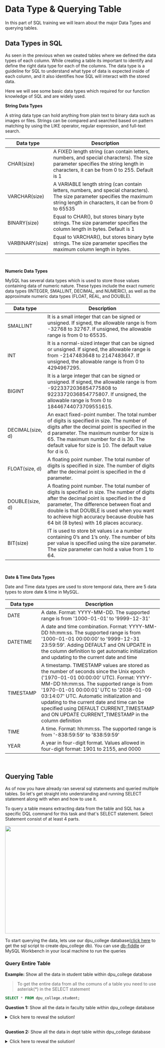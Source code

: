 # Data Type & Querying Table

In this part of SQL training we will learn about the major Data Types and querying tables.

## Data Types in SQL

As seen in the previous when we ceated tables where we defined the data types of each column. While creating a table its important to identify and define the right data type for each of the columns. The data type is a guideline for SQL to understand what type of data is expected inside of each column, and it also identifies how SQL will interact with the stored data.

Here we will see some basic data types which required for our function knowledge of SQL and are widely used.

**String Data Types**

  A string data type can hold anything from plain text to binary data such as images or files. Strings can be compared and searched based on pattern matching by using the LIKE operator, regular expression, and full-text search.

  | Data type |	Description |
  |-----------|-------------|
  |CHAR(size)	|A FIXED length string (can contain letters, numbers, and special characters). The size parameter specifies the string length in characters, it can be from 0 to 255. Default is 1|
  |VARCHAR(size) |A VARIABLE length string (can contain letters, numbers, and special characters). The size parameter specifies the maximum string length in characters, it can be from 0 to 65535|
  |BINARY(size)	|Equal to CHAR(), but stores binary byte strings. The size parameter specifies the column length in bytes. Default is 1|
  |VARBINARY(size)	|Equal to VARCHAR(), but stores binary byte strings. The size parameter specifies the maximum column length in bytes.|

<br>

**Numeric Data Types**

  MySQL has several data types which is used to store those values containing data of numeric nature. These types include the exact numeric data types (INTEGER, SMALLINT, DECIMAL, and NUMERIC), as well as the approximate numeric data types (FLOAT, REAL, and DOUBLE). 

  | Data type |	Description |
  |-----------|-------------|
  |SMALLINT |	It is a small integer that can be signed or unsigned. If signed, the allowable range is from -32768 to 32767. If unsigned, the allowable range is from 0 to 65535.|
  |INT |It is a normal-sized integer that can be signed or unsigned. If signed, the allowable range is from -2147483648 to 2147483647. If unsigned, the allowable range is from 0 to 4294967295.|
  |BIGINT |It is a large integer that can be signed or unsigned. If signed, the allowable range is from -9223372036854775808 to 9223372036854775807. If unsigned, the allowable range is from 0 to 18446744073709551615.|
  |DECIMAL(size, d) |An exact fixed-point number. The total number of digits is specified in size. The number of digits after the decimal point is specified in the d parameter. The maximum number for size is 65. The maximum number for d is 30. The default value for size is 10. The default value for d is 0.|
  |FLOAT(size, d) |A floating point number. The total number of digits is specified in size. The number of digits after the decimal point is specified in the d parameter.|
  |DOUBLE(size, d) |A floating point number. The total number of digits is specified in size. The number of digits after the decimal point is specified in the d parameter, The difference between float and double is that DOUBLE is used when you want to achieve high accuracy because double has 64 bit (8 bytes) with 16 places accuracy.|
  |BIT(size) |IT is used to store bit values i.e a number containing 0’s and 1’s only. The number of bits per value is specified using the size parameter. The size parameter can hold a value from 1 to 64.|

<br>

**Date & Time Data Types**


Date and Time data types are used to store temporal data, there are 5 data types to store date & time in MySQL.

| Data type |	Description |
|-----------|-------------|
|DATE |A date. Format: YYYY-MM-DD. The supported range is from '1000-01-01' to '9999-12-31'|
|DATETIME |A date and time combination. Format: YYYY-MM-DD hh:mm:ss. The supported range is from '1000-01-01 00:00:00' to '9999-12-31 23:59:59'. Adding DEFAULT and ON UPDATE in the column definition to get automatic initialization and updating to the current date and time|
|TIMESTAMP |A timestamp. TIMESTAMP values are stored as the number of seconds since the Unix epoch ('1970-01-01 00:00:00' UTC). Format: YYYY-MM-DD hh:mm:ss. The supported range is from '1970-01-01 00:00:01' UTC to '2038-01-09 03:14:07' UTC. Automatic initialization and updating to the current date and time can be specified using DEFAULT CURRENT_TIMESTAMP and ON UPDATE CURRENT_TIMESTAMP in the column definition|
|TIME |A time. Format: hh:mm:ss. The supported range is from '-838:59:59' to '838:59:59'|
|YEAR |A year in four-digit format. Values allowed in four-digit format: 1901 to 2155, and 0000|

<br>

## Querying Table

As of now you have already ran several sql statements and queried multiple tables. So let's get straight into understanding and running SELECT statement along with when and how to use it.

To query a table means extracting data from the table and SQL has a specific DQL command for this task and that's SELECT statement. Select Statement consist of at least 4 parts.
 
<img src="https://user-images.githubusercontent.com/67796162/158032526-4ee208a0-f962-4730-a27d-0617ad0b3e67.png" width="669" height="350" />

To start querying the data, lets use our dpu_college database([click here](https://github.com/cbpspratap/SQLTraining/blob/main/Chapter%204/Create%20dpu_college%20db%20script.sql) to get the sql script to create dpu_college db). You can use [db-fiddle](https://www.db-fiddle.com/) or MySQL Workbench in your local machine to run the queries

### Query Entire Table

**Example:** Show all the data in student table within dpu_college database
> To get the entire data from all the comuns of a table you need to use asterisk(\*) in the SELECT statement

```sql
SELECT * FROM dpu_college.student;
```


**Question 1:** Show all the data in faculty table within dpu_college database

<details>
  <summary>Click here to reveal the solution!</summary>

```sql
SELECT * FROM dpu_college.faculty;
```
</details>
<br>

**Question 2:** Show all the data in dept table within dpu_college database

<details>
  <summary>Click here to reveal the solution!</summary>

```sql
SELECT * FROM dpu_college.dept;
```
</details>

